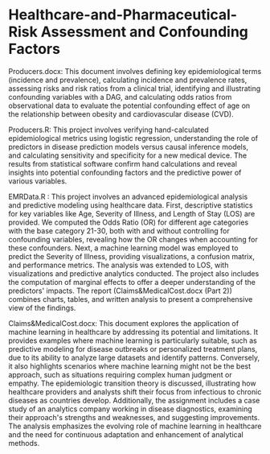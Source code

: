 # Healthcare-and-Pharmaceutical- Risk Assessment and Confounding Factors
Producers.docx: This document involves defining key epidemiological terms (incidence and prevalence), calculating incidence and prevalence rates, assessing risks and risk ratios from a clinical trial, identifying and illustrating confounding variables with a DAG, and calculating odds ratios from observational data to evaluate the potential confounding effect of age on the relationship between obesity and cardiovascular disease (CVD).

Producers.R: This project involves verifying hand-calculated epidemiological metrics using logistic regression, understanding the role of predictors in disease prediction models versus causal inference models, and calculating sensitivity and specificity for a new medical device. The results from statistical software confirm hand calculations and reveal insights into potential confounding factors and the predictive power of various variables.

EMRData.R : This project involves an advanced epidemiological analysis and predictive modeling using healthcare data. First, descriptive statistics for key variables like Age, Severity of Illness, and Length of Stay (LOS) are provided. We computed the Odds Ratio (OR) for different age categories with the base category 21-30, both with and without controlling for confounding variables, revealing how the OR changes when accounting for these confounders. Next, a machine learning model was employed to predict the Severity of Illness, providing visualizations, a confusion matrix, and performance metrics. The analysis was extended to LOS, with visualizations and predictive analytics conducted. The project also includes the computation of marginal effects to offer a deeper understanding of the predictors' impacts. The report (Claims&MedicalCost.docx (Part 2)) combines charts, tables, and written analysis to present a comprehensive view of the findings.

Claims&MedicalCost.docx: This document explores the application of machine learning in healthcare by addressing its potential and limitations. It provides examples where machine learning is particularly suitable, such as predictive modeling for disease outbreaks or personalized treatment plans, due to its ability to analyze large datasets and identify patterns. Conversely, it also highlights scenarios where machine learning might not be the best approach, such as situations requiring complex human judgment or empathy. The epidemiologic transition theory is discussed, illustrating how healthcare providers and analysts shift their focus from infectious to chronic diseases as countries develop. Additionally, the assignment includes a case study of an analytics company working in disease diagnostics, examining their approach's strengths and weaknesses, and suggesting improvements. The analysis emphasizes the evolving role of machine learning in healthcare and the need for continuous adaptation and enhancement of analytical methods.

